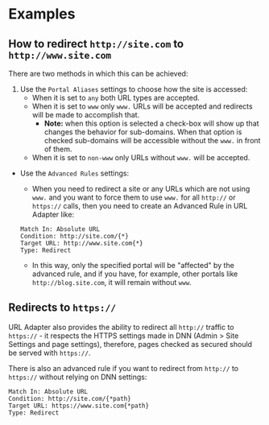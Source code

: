 # Examples

## How to redirect `http://site.com` to `http://www.site.com`

There are two methods in which this can be achieved:

1. Use the `Portal Aliases` settings to choose how the site is accessed:
    * When it is set to `any` both URL types are accepted.
    * When it is set to `www` only `www.` URLs will be accepted and redirects will be made to accomplish that.
        * **Note:** when this option is selected a check-box will show up that changes the behavior for sub-domains. When that option is checked sub-domains will be accessible without the `www.` in front of them.
    * When it is set to `non-www` only URLs without `www.` will be accepted.

* Use the `Advanced Rules` settings:
    * When you need to redirect a site or any URLs which are not using `www.` and you want to force them to use `www.` for all `http://` or `https://` calls, then you need to create an Advanced Rule in URL Adapter like:
    
    ```
    Match In: Absolute URL
    Condition: http://site.com/{*}
    Target URL: http://www.site.com{*}
    Type: Redirect
    ```
    * In this way, only the specified portal will be "affected" by the advanced rule, and if you have, for example, other portals like `http://blog.site.com`, it will remain without `www`.
    
## Redirects to `https://`

URL Adapter also provides the ability to redirect all `http://` traffic to `https://` - it respects the HTTPS settings made in DNN (Admin > Site Settings and page settings), therefore, pages checked as secured should be served with `https://`.

There is also an advanced rule if you want to redirect from `http://` to `https://` without relying on DNN settings:
```
Match In: Absolute URL
Condition: http://site.com/{*path}
Target URL: https://www.site.com{*path}
Type: Redirect
```
